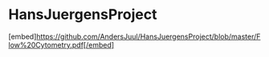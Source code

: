 # HansJuergensProject
[embed]https://github.com/AndersJuul/HansJuergensProject/blob/master/Flow%20Cytometry.pdf[/embed]

